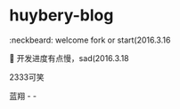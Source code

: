 # huybery-blog
:neckbeard: welcome fork or start(2016.3.16

:bear: 开发进度有点慢，sad(2016.3.18

2333可笑

蓝翔 - -
